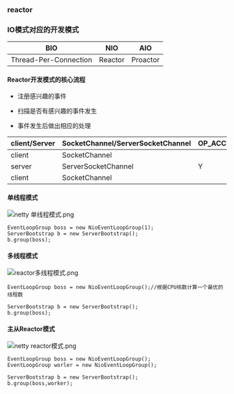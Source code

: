### reactor

### IO模式对应的开发模式

BIO | NIO |AIO
---|---|---
Thread-Per-Connection | Reactor | Proactor

#### Reactor开发模式的核心流程

- 注册感兴趣的事件

- 扫描是否有感兴趣的事件发生

- 事件发生后做出相应的处理

client/Server | SocketChannel/ServerSocketChannel |OP_ACCETP | OP_CONNECT | OP_WRITE | OP_READ
---|---|---|---|---|---
client | SocketChannel| |Y|Y|Y
server | ServerSocketChannel|Y|||
client | SocketChannel| | |Y|Y

#### 单线程模式

![netty 单线程模式.png](https://i.loli.net/2021/05/15/42PErxiKT3qOIso.png)
````
EventLoopGroup boss = new NioEventLoopGroup(1);
ServerBootstrap b = new ServerBootstrap();
b.group(boss);
````

#### 多线程模式

![reactor多线程模式.png](https://i.loli.net/2021/05/15/zV87DbXl6BA2Jax.png)

````
EventLoopGroup boss = new NioEventLoopGroup();//根据CPU核数计算一个最优的线程数

ServerBootstrap b = new ServerBootstrap();
b.group(boss);
````

#### 主从Reactor模式

![netty reactor模式.png](https://i.loli.net/2021/05/15/q4luJ6zVEg2sWmo.png)
````
EventLoopGroup boss = new NioEventLoopGroup();
EventLoopGroup worler = new NioEventLoopGroup();

ServerBootstrap b = new ServerBootstrap();
b.group(boss,worker);
````
